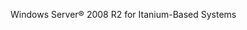 <Token xmlns:xlink="http://www.w3.org/1999/xlink">Windows Server® 2008 R2 for Itanium-Based Systems</Token>